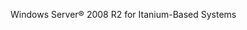 <Token xmlns:xlink="http://www.w3.org/1999/xlink">Windows Server® 2008 R2 for Itanium-Based Systems</Token>